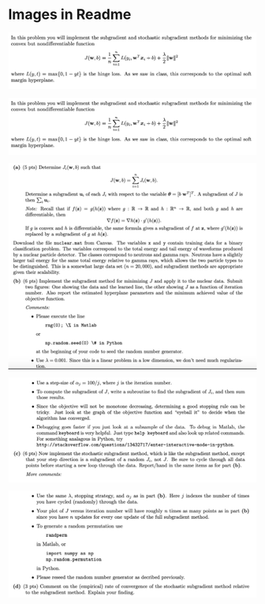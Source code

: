 # Images in Readme

<img src="images/img1.png">

![](images/img1.png)

![](images/img2.png)

![](images/img3.png)

![](images/img4.png)
